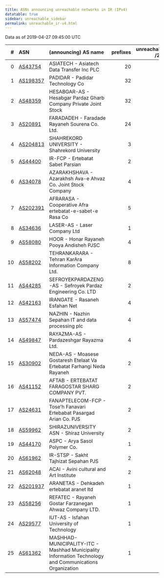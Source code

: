 ```yaml
---
title: ASNs announcing unreachable networks in IR (IPv4)
datatable: true
sidebar: unreachable_sidebar
permalink: unreachable_ir-v4.html
---
```


Data as of 2019-04-27 09:45:00 UTC


<div class="datatable-begin"></div>

|   # | ASN                                      | (announcing) AS name                                                                                   |   prefixes |   unreachable /24s |
|----:|:-----------------------------------------|:-------------------------------------------------------------------------------------------------------|-----------:|-------------------:|
|   0 | [AS43754](unreachable_AS43754-v4.html)   | ASIATECH - Asiatech Data Transfer Inc PLC                                                              |         20 |                 80 |
|   1 | [AS198357](unreachable_AS198357-v4.html) | PADIDAR - Padidar Technology Co                                                                        |         32 |                 32 |
|   2 | [AS48359](unreachable_AS48359-v4.html)   | HESABGAR-AS - Hesabgar Pardaz Gharb Company Private Joint Stock                                        |         32 |                 32 |
|   3 | [AS20891](unreachable_AS20891-v4.html)   | FARADADEH - Faradade Rayaneh Sourena Co. Ltd.                                                          |         24 |                 24 |
|   4 | [AS204813](unreachable_AS204813-v4.html) | SHAHREKORD UNIVERSITY - Shahrekord University                                                          |          3 |                 12 |
|   5 | [AS44400](unreachable_AS44400-v4.html)   | IR-FCP - Ertebatat Sabet Parsian                                                                       |          2 |                 12 |
|   6 | [AS34078](unreachable_AS34078-v4.html)   | AZARAKHSHAVA - Azarakhsh Ava-e Ahvaz Co. Joint Stock Company                                           |          4 |                 12 |
|   7 | [AS202391](unreachable_AS202391-v4.html) | AFRARASA - Cooperative Afra ertebatat-e-sabet-e Rasa Co                                                |          5 |                 11 |
|   8 | [AS34636](unreachable_AS34636-v4.html)   | LASER-AS - Laser Company Ltd                                                                           |          1 |                  8 |
|   9 | [AS58080](unreachable_AS58080-v4.html)   | HOOR - Honar Rayaneh Pooya Andisheh PJSC                                                               |          4 |                  8 |
|  10 | [AS58202](unreachable_AS58202-v4.html)   | TEHRANKARARA - Tehran KarAra Information Company Ltd.                                                  |          8 |                  8 |
|  11 | [AS44285](unreachable_AS44285-v4.html)   | SEFROYEKPARDAZENG-AS - Sefroyek Pardaz Engineering Co. LTD                                             |          2 |                  8 |
|  12 | [AS42163](unreachable_AS42163-v4.html)   | IRANGATE - Rasaneh Esfahan Net                                                                         |          4 |                  5 |
|  13 | [AS57474](unreachable_AS57474-v4.html)   | NAZHIN - Nazhin Sepahan IT and data processing plc                                                     |          4 |                  4 |
|  14 | [AS49847](unreachable_AS49847-v4.html)   | RAYAZMA-AS - Pardazeshgar Rayazma Ltd.                                                                 |          4 |                  4 |
|  15 | [AS30902](unreachable_AS30902-v4.html)   | NEDA-AS - Moasese Gostaresh Etelaat Va Ertebatat Farhangi Neda Rayaneh                                 |          2 |                  4 |
|  16 | [AS41152](unreachable_AS41152-v4.html)   | AFTAB - ERTEBATAT FARAGOSTAR SHARG COMPANY PVT.                                                        |          2 |                  3 |
|  17 | [AS24631](unreachable_AS24631-v4.html)   | FANAPTELECOM-FCP - Tose'h Fanavari Ertebabat Pasargad Arian Co. PJS                                    |          2 |                  2 |
|  18 | [AS59962](unreachable_AS59962-v4.html)   | SHIRAZUNIVERSITY ASN - Shiraz University                                                               |          2 |                  2 |
|  19 | [AS44170](unreachable_AS44170-v4.html)   | ASPC - Arya Sasol Polymer Co.                                                                          |          1 |                  2 |
|  20 | [AS61962](unreachable_AS61962-v4.html)   | IR-STSP - Sakht Tajhizat Sepahan PJS                                                                   |          2 |                  2 |
|  21 | [AS62048](unreachable_AS62048-v4.html)   | ACAI - Avini cultural and Art Institute                                                                |          2 |                  2 |
|  22 | [AS201937](unreachable_AS201937-v4.html) | ARANETAS - Dehkadeh ertebatat aranet ltd                                                               |          1 |                  1 |
|  23 | [AS58256](unreachable_AS58256-v4.html)   | REFATEC - Rayaneh Gostar Farzanegan Ahwaz Company LTD.                                                 |          1 |                  1 |
|  24 | [AS29577](unreachable_AS29577-v4.html)   | IUT-AS - Isfahan University of Technology                                                              |          1 |                  1 |
|  25 | [AS61362](unreachable_AS61362-v4.html)   | MASHHAD-MUNICIPALITY-ITC - Mashhad Municipality Information Technology and Communications Organization |          1 |                  1 |

<div class="datatable-end"></div>